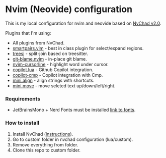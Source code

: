 # Nvim (Neovide) configuration

This is my local configuration for nvim and neovide based on [NvChad v2.0](https://nvchad.com).


Plugins that I'm using:

* All plugins from NvChad.
* [smartpairs.vim](https://github.com/gorkunov/smartpairs.vim) - best in class plugin for select/expand regions.
* [treesj](https://github.com/Wansmer/treesj) - split-join based on treesitter.
* [git-blame.nvim](https://github.com/f-person/git-blame.nvim) - in-place git blame.
* [nvim-cursorline](https://github.com/yamatsum/nvim-cursorline) - highlight word under cursor.
* [copilot.lua](https://github.com/zbirenbaum/copilot.lua) - Github Copilot integration.
* [copilot-cmp](https://github.com/zbirenbaum/copilot-cmp) - Copilot integration with Cmp.
* [mini.align](https://github.com/echasnovski/mini.align) - align strings with shortcuts.
* [mini.move](https://github.com/echasnovski/mini.move) - move seleted text up/down/left/right.

### Requirements

* JetBrainsMono + Nerd Fonts must be installed [link to fonts](https://www.nerdfonts.com/font-downloads).


### How to install

1. Install NvChad ([instructions](https://nvchad.com/docs/quickstart/install)).
2. Go to custom folder in nvchad configuration (lua/custom).
3. Remove everything from folder.
4. Clone this repo to custom folder.
